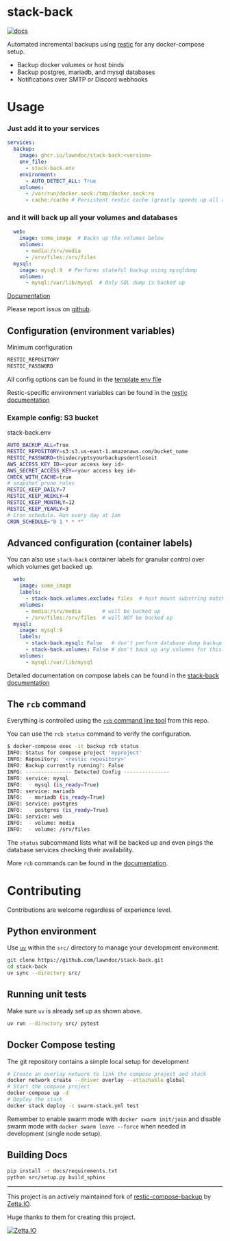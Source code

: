 # stack-back

[![docs](https://readthedocs.org/projects/stack-back/badge/?version=latest)](https://stack-back.readthedocs.io)

Automated incremental backups using [restic] for any docker-compose setup.

* Backup docker volumes or host binds
* Backup postgres, mariadb, and mysql databases
* Notifications over SMTP or Discord webhooks

# Usage

### Just add it to your services

```yaml
services:
  backup:
    image: ghcr.io/lawndoc/stack-back:<version>
    env_file:
      - stack-back.env
    environment:
      - AUTO_DETECT_ALL: True
    volumes:
      - /var/run/docker.sock:/tmp/docker.sock:ro
      - cache:/cache # Persistent restic cache (greatly speeds up all restic operations)
```

### and it will back up all your volumes and databases

```yaml
  web:
    image: some_image  # Backs up the volumes below
    volumes:
      - media:/srv/media
      - /srv/files:/srv/files
  mysql:
    image: mysql:9  # Performs stateful backup using mysqldump
    volumes:
      - mysql:/var/lib/mysql  # Only SQL dump is backed up
```

[Documentation](https://stack-back.readthedocs.io)

Please report issus on [github](https://github.com/lawndoc/stack-back/issues).

## Configuration (environment variables)

Minimum configuration

```bash
RESTIC_REPOSITORY
RESTIC_PASSWORD
```

All config options can be found in the [template env file](./stack-back.env.template)

Restic-specific environment variables can be found in the [restic documentation](https://restic.readthedocs.io/en/stable/040_backup.html#environment-variables)

### Example config: S3 bucket

stack-back.env

```bash
AUTO_BACKUP_ALL=True
RESTIC_REPOSITORY=s3:s3.us-east-1.amazonaws.com/bucket_name
RESTIC_PASSWORD=thisdecryptsyourbackupsdontloseit
AWS_ACCESS_KEY_ID=<your access key id>
AWS_SECRET_ACCESS_KEY=<your access key id>
CHECK_WITH_CACHE=true
# snapshot prune rules
RESTIC_KEEP_DAILY=7
RESTIC_KEEP_WEEKLY=4
RESTIC_KEEP_MONTHLY=12
RESTIC_KEEP_YEARLY=3
# Cron schedule. Run every day at 1am
CRON_SCHEDULE="0 1 * * *"
```

## Advanced configuration (container labels)

You can also use `stack-back` container labels for granular control over which volumes get backed up.

```yaml
  web:
    image: some_image
    labels:
      - stack-back.volumes.exclude: files  # host mount substring matching
    volumes:
      - media:/srv/media       # will be backed up
      - /srv/files:/srv/files  # will NOT be backed up
  mysql:
    image: mysql:9
    labels:
      - stack-back.mysql: False   # don't perform database dump backup
      - stack-back.volumes: False # don't back up any volumes for this container either
    volumes:
      - mysql:/var/lib/mysql
```

Detailed documentation on compose labels can be found in the [stack-back documentation](https://stack-back.readthedocs.io/en/latest/guide/configuration.html#compose-labels)

## The `rcb` command

Everything is controlled using the [`rcb` command line tool](./src/) from this repo.

You can use the `rcb status` command to verify the configuration.

```bash
$ docker-compose exec -it backup rcb status
INFO: Status for compose project 'myproject'
INFO: Repository: '<restic repository>'
INFO: Backup currently running?: False
INFO: --------------- Detected Config ---------------
INFO: service: mysql
INFO:  - mysql (is_ready=True)
INFO: service: mariadb
INFO:  - mariadb (is_ready=True)
INFO: service: postgres
INFO:  - postgres (is_ready=True)
INFO: service: web
INFO:  - volume: media
INFO:  - volume: /srv/files
```

The `status` subcommand lists what will be backed up and even pings the database services checking their availability.

More `rcb` commands can be found in the [documentation].

# Contributing

Contributions are welcome regardless of experience level.

## Python environment

Use [`uv`](https://docs.astral.sh/uv/) within the `src/` directory to manage your development environment.

```bash
git clone https://github.com/lawndoc/stack-back.git
cd stack-back
uv sync --directory src/
```

## Running unit tests

Make sure `uv` is already set up as shown above.

```bash
uv run --directory src/ pytest
```

## Docker Compose testing

The git repository contains a simple local setup for development

```bash
# Create an overlay network to link the compose project and stack
docker network create --driver overlay --attachable global
# Start the compose project
docker-compose up -d
# Deploy the stack
docker stack deploy -c swarm-stack.yml test
```

Remember to enable swarm mode with `docker swarm init/join` and disable swarm
mode with `docker swarm leave --force` when needed in development (single node setup).

## Building Docs

```bash
pip install -r docs/requirements.txt
python src/setup.py build_sphinx
```

[restic]: https://restic.net/
[documentation]: https://stack-back.readthedocs.io

---
This project is an actively maintained fork of [restic-compose-backup](https://github.com/ZettaIO/restic-compose-backup) by [Zetta.IO](https://www.zetta.io).

Huge thanks to them for creating this project.

[![Zetta.IO](https://raw.githubusercontent.com/lawndoc/stack-back/main/.github/logo.png)](https://www.zetta.io)
